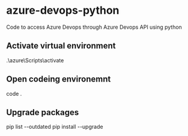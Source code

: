 # azure-devops-python
Code to access Azure Devops through Azure Devops API using python

## Activate virtual environment
.\azure\Scripts\activate

## Open codeing environemnt
code .

## Upgrade packages
pip list --outdated
pip install --upgrade <package>


